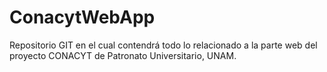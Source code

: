 # ConacytWebApp
Repositorio GIT en el cual contendrá todo lo relacionado a la parte web del proyecto CONACYT de Patronato Universitario, UNAM.
